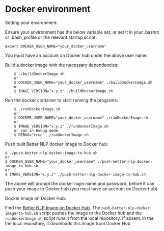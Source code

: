 # Docker environment

Setting your environment:

Ensure your environment has the below variable set, or set it in your .bashrc or .bash_profile or the relevant startup script:

```
export DOCKER_USER_NAME="your_docker_username"
```

You must have an account on Docker hub under the above user name.


Build a docker image with the necessary dependencies:

```
    $ ./buildDockerImage.sh
    or
    $ DOCKER_USER_NAME="your_docker_username" ./buildDockerImage.sh
    or
    $ IMAGE_VERSION="x.y.z" ./buildDockerImage.sh
```


Run the docker container to start running the programs:

```
    $ ./runDockerImage.sh
    or
    $ DOCKER_USER_NAME="your_docker_username" ./runDockerImage.sh
    or
    $ IMAGE_VERSION="x.y.z" ./runDockerImage.sh
    or run in Debug mode
    $ DEBUG="true" ./runDockerImage.sh
```


Push built Better NLP docker image to Docker hub:

```
$ ./push-better-nlp-docker-image-to-hub.sh
or
$ DOCKER_USER_NAME="your_docker_username" ./push-better-nlp-docker-image-to-hub.sh
or
$ IMAGE_VERSION="x.y.z" ./push-better-nlp-docker-image-to-hub.sh
```

The above will prompt the docker login name and password, before it can push your image to Docker hub (you must have an account on Docker hub).


Docker image on Docker Hub:

Find the [Better NLP Image on Docker Hub](https://hub.docker.com/r/neomatrix369/better-nlp). The `push-better-nlp-docker-image-to-hub.sh` script pushes the image to the Docker hub and the `runDockerImage.sh` script runs it from the local repository. If absent, in the the local repository, it downloads this image from Docker Hub.
